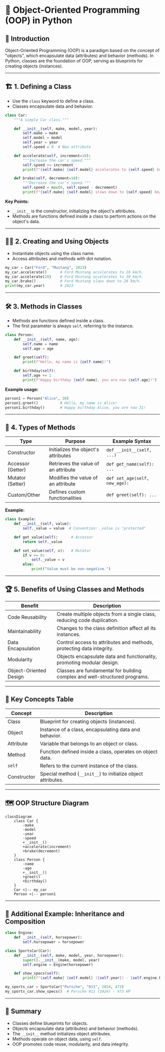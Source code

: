 # 🚗 Object-Oriented Programming (OOP) in Python

## 📝 Introduction

Object-Oriented Programming (OOP) is a paradigm based on the concept of "objects", which encapsulate data (attributes) and behavior (methods). In Python, classes are the foundation of OOP, serving as blueprints for creating objects (instances).

---

## 🏗️ 1. Defining a Class

- Use the `class` keyword to define a class.
- Classes encapsulate data and behavior.

```python
class Car:
    """A simple Car class."""

    def __init__(self, make, model, year):
        self.make = make
        self.model = model
        self.year = year
        self.speed = 0  # New attribute

    def accelerate(self, increment=10):
        """Increase the car's speed."""
        self.speed += increment
        print(f"{self.make} {self.model} accelerates to {self.speed} km/h.")

    def brake(self, decrement=10):
        """Decrease the car's speed."""
        self.speed = max(0, self.speed - decrement)
        print(f"{self.make} {self.model} slows down to {self.speed} km/h.")
```

**Key Points:**
- `__init__` is the constructor, initializing the object's attributes.
- Methods are functions defined inside a class to perform actions on the object's data.

---

## 🧑‍💻 2. Creating and Using Objects

- Instantiate objects using the class name.
- Access attributes and methods with dot notation.

```python
my_car = Car("Ford", "Mustang", 2023)
my_car.accelerate()      # Ford Mustang accelerates to 10 km/h.
my_car.accelerate(20)    # Ford Mustang accelerates to 30 km/h.
my_car.brake()           # Ford Mustang slows down to 20 km/h.
print(my_car.year)       # 2023
```

---

## 🛠️ 3. Methods in Classes

- Methods are functions defined inside a class.
- The first parameter is always `self`, referring to the instance.

```python
class Person:
    def __init__(self, name, age):
        self.name = name
        self.age = age

    def greet(self):
        print(f"Hello, my name is {self.name}!")

    def birthday(self):
        self.age += 1
        print(f"Happy birthday {self.name}, you are now {self.age}!")
```

**Example usage:**

```python
person1 = Person("Alice", 30)
person1.greet()          # Hello, my name is Alice!
person1.birthday()       # Happy birthday Alice, you are now 31!
```

---

## 🧩 4. Types of Methods

| Type                | Purpose                                      | Example Syntax                |
|---------------------|----------------------------------------------|-------------------------------|
| Constructor         | Initializes the object's attributes          | `def __init__(self, ...)`     |
| Accessor (Getter)   | Retrieves the value of an attribute          | `def get_name(self): ...`     |
| Mutator (Setter)    | Modifies the value of an attribute           | `def set_age(self, new_age):` |
| Custom/Other        | Defines custom functionalities               | `def greet(self): ...`        |

**Example:**

```python
class Example:
    def __init__(self, value):
        self._value = value  # Convention: _value is "protected"

    def get_value(self):      # Accessor
        return self._value

    def set_value(self, v):   # Mutator
        if v >= 0:
            self._value = v
        else:
            print("Value must be non-negative.")
```

---

## 🏆 5. Benefits of Using Classes and Methods

| Benefit                | Description                                                                 |
|------------------------|-----------------------------------------------------------------------------|
| Code Reusability       | Create multiple objects from a single class, reducing code duplication.     |
| Maintainability        | Changes to the class definition affect all its instances.                   |
| Data Encapsulation     | Control access to attributes and methods, protecting data integrity.        |
| Modularity             | Objects encapsulate data and functionality, promoting modular design.       |
| Object-Oriented Design | Classes are fundamental for building complex and well-structured programs.  |

---

## 🧠 Key Concepts Table

| Concept         | Description                                                                 |
|-----------------|-----------------------------------------------------------------------------|
| Class           | Blueprint for creating objects (instances).                                 |
| Object          | Instance of a class, encapsulating data and behavior.                       |
| Attribute       | Variable that belongs to an object or class.                                |
| Method          | Function defined inside a class, operates on object data.                   |
| `self`          | Refers to the current instance of the class.                                |
| Constructor     | Special method (`__init__`) to initialize object attributes.                |

---

## 🗺️ OOP Structure Diagram

```mermaid
classDiagram
    class Car {
        -make
        -model
        -year
        -speed
        +__init__()
        +accelerate(increment)
        +brake(decrement)
    }
    class Person {
        -name
        -age
        +__init__()
        +greet()
        +birthday()
    }
    Car <|-- my_car
    Person <|-- person1
```

---

## 🧪 Additional Example: Inheritance and Composition

```python
class Engine:
    def __init__(self, horsepower):
        self.horsepower = horsepower

class SportsCar(Car):
    def __init__(self, make, model, year, horsepower):
        super().__init__(make, model, year)
        self.engine = Engine(horsepower)

    def show_specs(self):
        print(f"{self.make} {self.model} ({self.year}) - {self.engine.horsepower} HP")

my_sports_car = SportsCar("Porsche", "911", 2024, 473)
my_sports_car.show_specs()  # Porsche 911 (2024) - 473 HP
```

---

## 📌 Summary

- Classes define blueprints for objects.
- Objects encapsulate data (attributes) and behavior (methods).
- The `__init__` method initializes object attributes.
- Methods operate on object data, using `self`.
- OOP promotes code reuse, modularity, and data integrity.